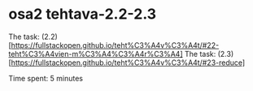 # osa2 tehtava-2.2-2.3

The task: (2.2)[https://fullstackopen.github.io/teht%C3%A4v%C3%A4t/#22-teht%C3%A4vien-m%C3%A4%C3%A4r%C3%A4]
The task: (2.3)[https://fullstackopen.github.io/teht%C3%A4v%C3%A4t/#23-reduce]

Time spent: 5 minutes
